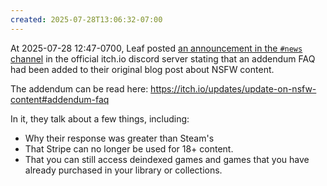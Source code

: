 ```yaml
---
created: 2025-07-28T13:06:32-07:00
---
```


At 2025-07-28 12:47-0700, Leaf posted [an announcement in the `#news` channel](https://discord.com/channels/98142307840200704/375351908577312770/1399478462787489873) in the official itch.io discord server stating that an addendum FAQ had been added to their original blog post about NSFW content.

The addendum can be read here: https://itch.io/updates/update-on-nsfw-content#addendum-faq

In it, they talk about a few things, including:
- Why their response was greater than Steam's
- That Stripe can no longer be used for 18+ content.
- That you can still access deindexed games and games that you have already purchased in your library or collections.
